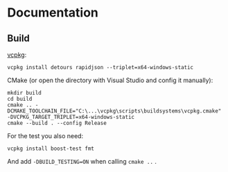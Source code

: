 # Documentation
## Build
[vcpkg](https://github.com/microsoft/vcpkg):
```
vcpkg install detours rapidjson --triplet=x64-windows-static
```
CMake (or open the directory with Visual Studio and config it manually):
```
mkdir build
cd build
cmake .. -DCMAKE_TOOLCHAIN_FILE="C:\...\vcpkg\scripts\buildsystems\vcpkg.cmake" -DVCPKG_TARGET_TRIPLET=x64-windows-static
cmake --build . --config Release
```

For the test you also need:
```
vcpkg install boost-test fmt
```
And add `-DBUILD_TESTING=ON` when calling `cmake ..` .